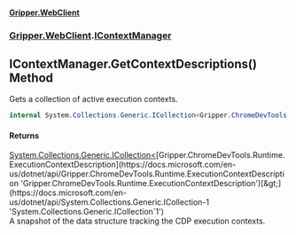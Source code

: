 #### [Gripper.WebClient](index 'index')
### [Gripper.WebClient](Gripper_WebClient 'Gripper.WebClient').[IContextManager](Gripper_WebClient_IContextManager 'Gripper.WebClient.IContextManager')
## IContextManager.GetContextDescriptions() Method
Gets a collection of active execution contexts.  
```csharp
internal System.Collections.Generic.ICollection<Gripper.ChromeDevTools.Runtime.ExecutionContextDescription> GetContextDescriptions();
```
#### Returns
[System.Collections.Generic.ICollection&lt;](https://docs.microsoft.com/en-us/dotnet/api/System.Collections.Generic.ICollection-1 'System.Collections.Generic.ICollection`1')[Gripper.ChromeDevTools.Runtime.ExecutionContextDescription](https://docs.microsoft.com/en-us/dotnet/api/Gripper.ChromeDevTools.Runtime.ExecutionContextDescription 'Gripper.ChromeDevTools.Runtime.ExecutionContextDescription')[&gt;](https://docs.microsoft.com/en-us/dotnet/api/System.Collections.Generic.ICollection-1 'System.Collections.Generic.ICollection`1')  
A snapshot of the data structure tracking the CDP execution contexts.
